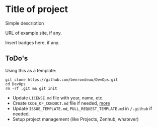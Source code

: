 # Title of project

Simple description

URL of example site, if any.

Insert badges here, if any.

## ToDo's

Using this as a template:

```
git clone https://github.com/benrondeau/DevOps.git
cd DevOps
rm -rf .git && git init
```

- Update `LICENSE.md` file with year, name, etc.
- Create `CODE_OF_CONDUCT.md` file if needed, [more](https://help.github.com/articles/adding-a-code-of-conduct-to-your-project/)
- Update `ISSUE_TEMPLATE.md`, `PULL_REQUEST_TEMPLATE.md` in `/.github` if needed.
- Setup project management (like Projects, Zenhub, whatever)
